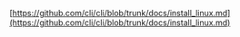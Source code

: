 [https://github.com/cli/cli/blob/trunk/docs/install_linux.md](https://github.com/cli/cli/blob/trunk/docs/install_linux.md) 